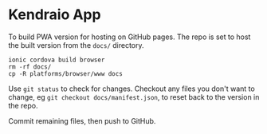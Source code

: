 # Kendraio App

To build PWA version for hosting on GitHub pages. The repo is set to host the 
built version from the `docs/` directory.

```
ionic cordova build browser
rm -rf docs/
cp -R platforms/browser/www docs
```

Use `git status` to check for changes.
Checkout any files you don't want to change, eg `git checkout docs/manifest.json`, 
to reset back to the version in the repo.

Commit remaining files, then push to GitHub.
